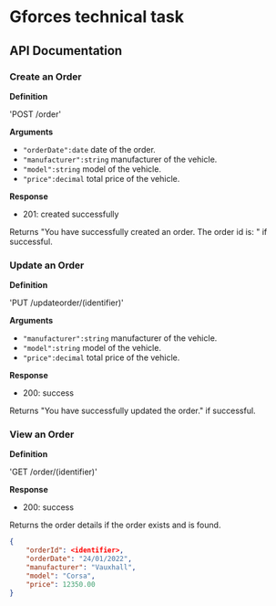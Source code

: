 # Gforces technical task

## API Documentation

### Create an Order
**Definition**

'POST /order'

**Arguments**

- `"orderDate":date` date of the order.
- `"manufacturer":string` manufacturer of the vehicle.
- `"model":string` model of the vehicle.
- `"price":decimal` total price of the vehicle.

**Response**

- 201: created successfully

Returns "You have successfully created an order. The order id is: <identifier>" if successful.

### Update an Order
**Definition**

'PUT /updateorder/(identifier)'

**Arguments**

- `"manufacturer":string` manufacturer of the vehicle.
- `"model":string` model of the vehicle.
- `"price":decimal` total price of the vehicle.

**Response**

- 200: success

Returns "You have successfully updated the order." if successful.

### View an Order
**Definition**

'GET /order/(identifier)'

**Response**

- 200: success

Returns the order details if the order exists and is found.

```json
{
    "orderId": <identifier>,
    "orderDate": "24/01/2022",
    "manufacturer": "Vauxhall",
    "model": "Corsa",
    "price": 12350.00
}